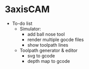 # 3axisCAM

+ To-do list
    - Simulator:
        + add ball nose tool
        + render multiple gocde files
        + show toolpath lines
    - Toolpath generator & editor
        + svg to gcode
        + depth map to gcode

